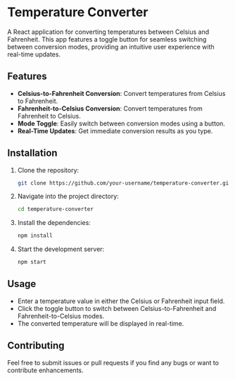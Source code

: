 # Temperature Converter

A React application for converting temperatures between Celsius and Fahrenheit. This app features a toggle button for seamless switching between conversion modes, providing an intuitive user experience with real-time updates.

## Features

- **Celsius-to-Fahrenheit Conversion**: Convert temperatures from Celsius to Fahrenheit.
- **Fahrenheit-to-Celsius Conversion**: Convert temperatures from Fahrenheit to Celsius.
- **Mode Toggle**: Easily switch between conversion modes using a button.
- **Real-Time Updates**: Get immediate conversion results as you type.

## Installation

1. Clone the repository:
    ```bash
    git clone https://github.com/your-username/temperature-converter.git
    ```

2. Navigate into the project directory:
    ```bash
    cd temperature-converter
    ```

3. Install the dependencies:
    ```bash
    npm install
    ```

4. Start the development server:
    ```bash
    npm start
    ```

## Usage

- Enter a temperature value in either the Celsius or Fahrenheit input field.
- Click the toggle button to switch between Celsius-to-Fahrenheit and Fahrenheit-to-Celsius modes.
- The converted temperature will be displayed in real-time.

## Contributing

Feel free to submit issues or pull requests if you find any bugs or want to contribute enhancements.



